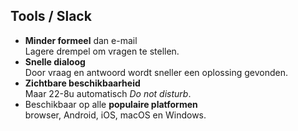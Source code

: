 Tools **/ Slack**
-----------------

- **Minder formeel** dan e-mail  
  Lagere drempel om vragen te stellen.
- **Snelle dialoog**  
  Door vraag en antwoord wordt sneller een oplossing gevonden.
- **Zichtbare beschikbaarheid**  
  Maar 22-8u automatisch _Do not disturb_.
- Beschikbaar op alle **populaire platformen**    
  browser, Android, iOS, macOS en Windows. 


